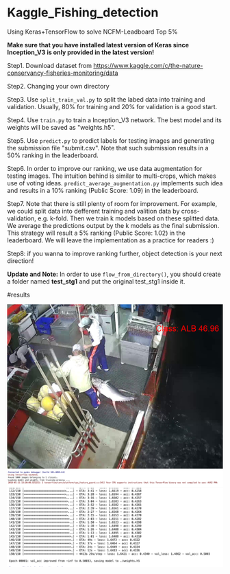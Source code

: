 # Kaggle_Fishing_detection
Using Keras+TensorFlow to solve NCFM-Leadboard Top 5%

**Make sure that you have installed latest version of Keras since Inception_V3 is only provided
in the latest version!**

Step1. Download dataset from https://www.kaggle.com/c/the-nature-conservancy-fisheries-monitoring/data

Step2. Changing your own directory

Step3. Use ```split_train_val.py``` to split the labed data into training and validation.
Usually, 80% for training and 20% for validation is a good start.

Step4. Use ```train.py``` to train a Inception_V3 network. The best model and its weights will be saved as "weights.h5".

Step5. Use ```predict.py``` to predict labels for testing images and generating the submission file "submit.csv".
Note that such submission results in a 50% ranking in the leaderboard.

Step6. In order to improve our ranking, we use data augmentation for testing images. The intuition behind is similar to multi-crops,
which makes use of voting ideas. ```predict_average_augmentation.py``` implements such idea and results in a 10% ranking (Public Score: 1.09) in the leaderboard.

Step7. Note that there is still plenty of room for improvement. For example, we could split data into defferent training and valition
data by cross-validation, e.g. k-fold. Then we train k models based on these splitted data. We average the predictions output by the k models as the final submission. This strategy will result a 5% ranking (Public Score: 1.02) in the leaderboard. We will leave the implementation as a practice for readers :)

Step8: if you wanna to improve ranking further, object detection is your next direction!

**Update and Note:** In order to use ```flow_from_directory()```, you should create a folder named **test_stg1** and put the original test_stg1 inside it.

#results

![Pic](Results/Result.png)
![Pic](Results/Result1.png)
![Pic](Results/Result2.png)
